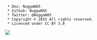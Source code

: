 ```
 * Dev: NuggaN85
 * Github: NuggaN85
 * Twitter: @NuggaN85
 * Copyright © 2015 All rights reserved.
 * Licensed under CC BY 3.0
```

<img src="http://image.noelshack.com/fichiers/2016/03/1453325095-screenshot-1.png"/></a>
